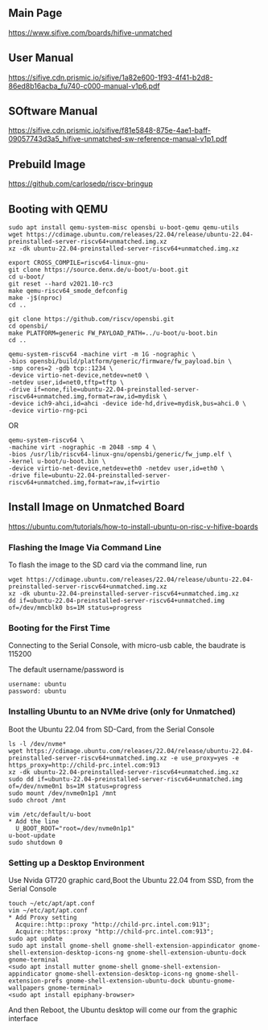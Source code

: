 ## Main Page

https://www.sifive.com/boards/hifive-unmatched

## User Manual

https://sifive.cdn.prismic.io/sifive/1a82e600-1f93-4f41-b2d8-86ed8b16acba_fu740-c000-manual-v1p6.pdf

## SOftware Manual
https://sifive.cdn.prismic.io/sifive/f81e5848-875e-4ae1-baff-09057743d3a5_hifive-unmatched-sw-reference-manual-v1p1.pdf

## Prebuild Image
https://github.com/carlosedp/riscv-bringup

## Booting with QEMU
```
sudo apt install qemu-system-misc opensbi u-boot-qemu qemu-utils
wget https://cdimage.ubuntu.com/releases/22.04/release/ubuntu-22.04-preinstalled-server-riscv64+unmatched.img.xz
xz -dk ubuntu-22.04-preinstalled-server-riscv64+unmatched.img.xz

export CROSS_COMPILE=riscv64-linux-gnu-
git clone https://source.denx.de/u-boot/u-boot.git
cd u-boot/
git reset --hard v2021.10-rc3
make qemu-riscv64_smode_defconfig
make -j$(nproc)
cd ..

git clone https://github.com/riscv/opensbi.git
cd opensbi/
make PLATFORM=generic FW_PAYLOAD_PATH=../u-boot/u-boot.bin
cd ..
```

```
qemu-system-riscv64 -machine virt -m 1G -nographic \
-bios opensbi/build/platform/generic/firmware/fw_payload.bin \
-smp cores=2 -gdb tcp::1234 \
-device virtio-net-device,netdev=net0 \
-netdev user,id=net0,tftp=tftp \
-drive if=none,file=ubuntu-22.04-preinstalled-server-riscv64+unmatched.img,format=raw,id=mydisk \
-device ich9-ahci,id=ahci -device ide-hd,drive=mydisk,bus=ahci.0 \
-device virtio-rng-pci
```
OR
```
qemu-system-riscv64 \
-machine virt -nographic -m 2048 -smp 4 \
-bios /usr/lib/riscv64-linux-gnu/opensbi/generic/fw_jump.elf \
-kernel u-boot/u-boot.bin \
-device virtio-net-device,netdev=eth0 -netdev user,id=eth0 \
-drive file=ubuntu-22.04-preinstalled-server-riscv64+unmatched.img,format=raw,if=virtio
```
## Install Image on Unmatched Board
https://ubuntu.com/tutorials/how-to-install-ubuntu-on-risc-v-hifive-boards

### Flashing the Image Via Command Line
To flash the image to the SD card via the command line, run
```
wget https://cdimage.ubuntu.com/releases/22.04/release/ubuntu-22.04-preinstalled-server-riscv64+unmatched.img.xz
xz -dk ubuntu-22.04-preinstalled-server-riscv64+unmatched.img.xz
dd if=ubuntu-22.04-preinstalled-server-riscv64+unmatched.img of=/dev/mmcblk0 bs=1M status=progress
```

### Booting for the First Time
Connecting to the Serial Console, with micro-usb cable, the baudrate is 115200

The default username/password is
```
username: ubuntu
password: ubuntu
```

### Installing Ubuntu to an NVMe drive (only for Unmatched)
Boot the Ubuntu 22.04 from SD-Card, from the Serial Console
```
ls -l /dev/nvme*
wget https://cdimage.ubuntu.com/releases/22.04/release/ubuntu-22.04-preinstalled-server-riscv64+unmatched.img.xz -e use_proxy=yes -e https_proxy=http://child-prc.intel.com:913
xz -dk ubuntu-22.04-preinstalled-server-riscv64+unmatched.img.xz
sudo dd if=ubuntu-22.04-preinstalled-server-riscv64+unmatched.img of=/dev/nvme0n1 bs=1M status=progress
sudo mount /dev/nvme0n1p1 /mnt
sudo chroot /mnt

vim /etc/default/u-boot
* Add the line
  U_BOOT_ROOT="root=/dev/nvme0n1p1"
u-boot-update
sudo shutdown 0
```

### Setting up a Desktop Environment
Use Nvida GT720 graphic card,Boot the Ubuntu 22.04 from SSD, from the Serial Console
```
touch ~/etc/apt/apt.conf
vim ~/etc/apt/apt.conf
* Add Proxy setting
  Acquire::http::proxy "http://child-prc.intel.com:913";
  Acquire::https::proxy "http://child-prc.intel.com:913";
sudo apt update
sudo apt install gnome-shell gnome-shell-extension-appindicator gnome-shell-extension-desktop-icons-ng gnome-shell-extension-ubuntu-dock gnome-terminal
<sudo apt install mutter gnome-shell gnome-shell-extension-appindicator gnome-shell-extension-desktop-icons-ng gnome-shell-extension-prefs gnome-shell-extension-ubuntu-dock ubuntu-gnome-wallpapers gnome-terminal>
<sudo apt install epiphany-browser>
```
And then Reboot, the Ubuntu desktop will come our from the graphic interface
